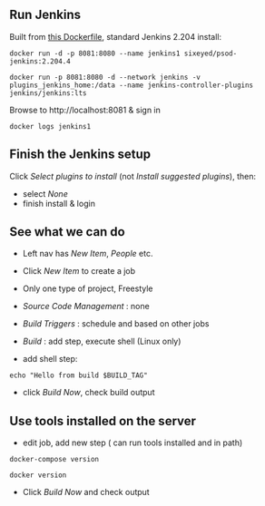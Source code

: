## Run Jenkins

Built from [this Dockerfile](../jenkins/core/Dockerfile), standard Jenkins 2.204 install:

```
docker run -d -p 8081:8080 --name jenkins1 sixeyed/psod-jenkins:2.204.4

docker run -p 8081:8080 -d --network jenkins -v plugins_jenkins_home:/data --name jenkins-controller-plugins jenkins/jenkins:lts
```

Browse to http://localhost:8081 & sign in

```
docker logs jenkins1
```

## Finish the Jenkins setup

Click _Select plugins to install_ (not _Install suggested plugins_), then:

- select _None_
- finish install & login

## See what we can do

- Left nav has _New Item_, _People_ etc.

- Click _New Item_ to create a job

- Only one type of project, Freestyle

- _Source Code Management_ : none

- _Build Triggers_ : schedule and based on other jobs

- _Build_ : add step, execute shell (Linux only)

- add shell step:

```
echo "Hello from build $BUILD_TAG"
```

- click _Build Now_, check build output

## Use tools installed on the server

- edit job, add new step ( can run tools installed and in path)

```
docker-compose version

docker version
```

- Click _Build Now_ and check output
